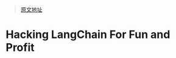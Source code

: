 > [原文地址](https://blog.kevinhu.me/2023/07/10/hacking-langchain-for-fun-and-profit/)

# Hacking LangChain For Fun and Profit
